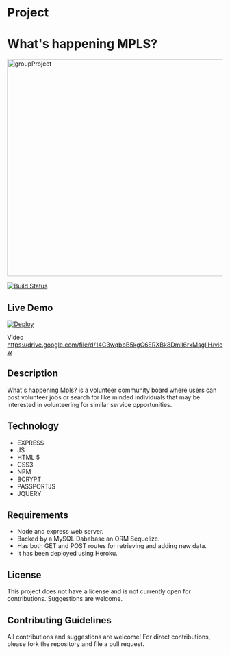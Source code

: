 # Project 
# What's happening MPLS?
<img width="507" alt="groupProject" src="https://user-images.githubusercontent.com/45779399/61831136-8c7b4f00-ae32-11e9-87a4-fb9388514284.png">

[![Build Status](https://travis-ci.org/joemccann/dillinger.svg?branch=master)](https://travis-ci.org/joemccann/dillinger)

## Live Demo

[![Deploy](https://www.herokucdn.com/deploy/button.svg)](https://immense-crag-12175.herokuapp.com/)

Video
https://drive.google.com/file/d/14C3wqbbB5kgC6ERXBk8Dmll6rxMsgIlH/view

## Description

What's happening Mpls? is a volunteer community board where users can post volunteer jobs or search for like minded individuals that may be interested in volunteering for similar service opportunities.

## Technology
* EXPRESS
* JS
* HTML 5
* CSS3
* NPM
* BCRYPT
* PASSPORTJS
* JQUERY

## Requirements 

- Node and express web server.
- Backed by a MySQL Dababase an ORM Sequelize.
- Has both GET and POST routes for retrieving and adding new data.
- It has been deployed using Heroku.

## License
This project does not have a license and is not currently open for contributions. Suggestions are welcome.


## Contributing Guidelines

All contributions and suggestions are welcome! For direct contributions, please fork the repository and file a pull request.

   



